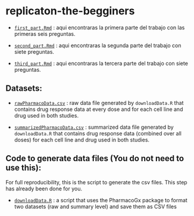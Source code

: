 # replicaton-the-begginers

* [`first_part.Rmd`](https://github.com/dinojgarcia/replicaton-the-begginers/blob/master/first_part.Rmd) : aqui encontraras la primera parte del trabajo con las primeras seis preguntas.

* [`second_part.Rmd`](https://github.com/dinojgarcia/replicaton-the-begginers/blob/master/second_part.Rmd) : aqui encontraras la segunda parte del trabajo con siete preguntas.

* [`third_part.Rmd`](https://github.com/dinojgarcia/replicaton-the-begginers/blob/master/thrid_part.Rmd) : aqui encontraras la tercera parte del trabajo con siete preguntas.

## Datasets:

* [`rawPharmacoData.csv`](https://github.com/areyesq89/PR2017replicaton/blob/master/rawPharmacoData.csv) : raw data file generated by `downloadData.R` that contains drug response data at every dose and for each cell line and drug used in both studies. 

* [`summarizedPharmacoData.csv`](https://github.com/areyesq89/PR2017replicaton/blob/master/summarizedPharmacoData.csv) : summarized data file generated by `downloadData.R` that contains drug response data (combined over all doses) for each cell line and drug used in both studies.

## Code to generate data files (You do not need to use this):

For full reproducibility, this is the script to generate the csv files. This step has already been done for you.

* [`downloadData.R`](https://github.com/areyesq89/PR2017replicaton/blob/master/downloadData.R) : a script that uses the PharmacoGx package to format two datasets (raw and summary level) and save them as CSV files 
